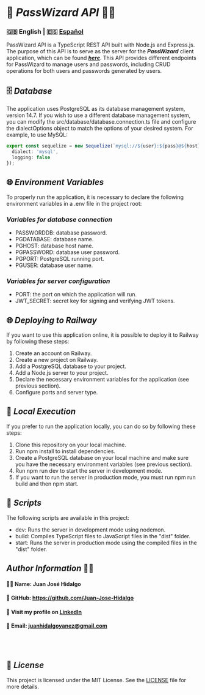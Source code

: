 # 🚀 ***PassWizard API*** 🧙‍♂️
### 🇬🇧 English | 🇪🇸 [Español](./docs/LEEME.md)
PassWizard API is a TypeScript REST API built with Node.js and Express.js. The purpose of this API is to serve as the server for the ***PassWizard*** client application, which can be found ***[here](https://github.com/Juan-Jose-Hidalgo/PassWizard)***. This API provides different endpoints for PassWizard to manage users and passwords, including CRUD operations for both users and passwords generated by users.

## 🗄️ ***Database***
The application uses PostgreSQL as its database management system, version 14.7. If you wish to use a different database management system, you can modify the src/database/database.connection.ts file and configure the dialectOptions object to match the options of your desired system. For example, to use MySQL:
```typescript
export const sequelize = new Sequelize(`mysql://${user}:${pass}@${host}:${port}/${db}`, {
  dialect: 'mysql',
  logging: false
});
```

## 🌐 ***Environment Variables***
To properly run the application, it is necessary to declare the following environment variables in a .env file in the project root:

### ***Variables for database connection***
- PASSWORDDB: database password.
- PGDATABASE: database name.
- PGHOST: database host name.
- PGPASSWORD: database user password.
- PGPORT: PostgreSQL running port.
- PGUSER: database user name.
### ***Variables for server configuration***
- PORT: the port on which the application will run.
- JWT_SECRET: secret key for signing and verifying JWT tokens.
  
## 🌐 ***Deploying to Railway***
If you want to use this application online, it is possible to deploy it to Railway by following these steps:
1. Create an account on Railway.
2. Create a new project on Railway.
3. Add a PostgreSQL database to your project.
4. Add a Node.js server to your project.
5. Declare the necessary environment variables for the application (see previous section).
6. Configure ports and server type.
## 🚀 ***Local Execution***
If you prefer to run the application locally, you can do so by following these steps:
1. Clone this repository on your local machine.
2. Run npm install to install dependencies.
3. Create a PostgreSQL database on your local machine and make sure you have the necessary environment variables (see previous section).
4. Run npm run dev to start the server in development mode.
5. If you want to run the server in production mode, you must run npm run build and then npm start.
   
## 📜 ***Scripts***
The following scripts are available in this project:
- dev: Runs the server in development mode using nodemon.
- build: Compiles TypeScript files to JavaScript files in the "dist" folder.
- start: Runs the server in production mode using the compiled files in the "dist" folder.

## ***Author Information*** 👨‍💻
#### 🙋‍♂️ Name: Juan José Hidalgo
#### 🐙 GitHub: https://github.com/Juan-Jose-Hidalgo
#### 💼 Visit my profile on [LinkedIn](https://www.linkedin.com/in/juan-jos%C3%A9-hidalgo-ya%C3%B1ez-854698b4/)
#### 📨 Email: juanhidalgoyanez@gmail.com
<br></br>
## 📝 ***License***
This project is licensed under the MIT License. See the [LICENSE](./docs/LICENSE.md) file for more details.